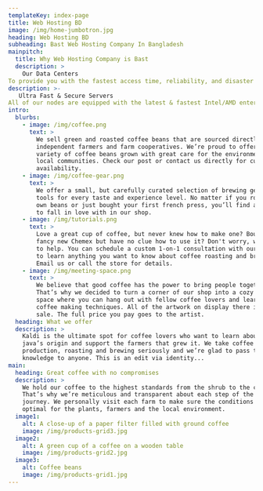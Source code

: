 ```yaml
---
templateKey: index-page
title: Web Hosting BD
image: /img/home-jumbotron.jpg
heading: Web Hosting BD
subheading: Bast Web Hosting Company In Bangladesh
mainpitch:
  title: Why Web Hosting Company is Bast 
  description: >
    Our Data Centers
To provide you with the fastest access time, reliability, and disaster recovery, we use some of the most advanced datacenters in the USA & Germany. These are equipped with- multiple backbone Internet lines, backup power diesel generators, backup tape libraries, 24/7 surveillance ensuring speed, safety, and redundancy. All of our servers are highly available, and equipped with 100% redundant components! Unlike some of our competitors we never use cheap, unreliable, or non-enterprise hard drives.
description: >-
   Ultra Fast & Secure Servers
All of our nodes are equipped with the latest & fastest Intel/AMD enterprise processors, latest technology RAM, allowing for plenty of resources for all clients hosted. Protected by CISCO, and application firewalls we offer better security, and protection for common attacks. Using a combination of proprietary software and hardware technologies along with advanced system administration techniques, we are able to offer a faster Hosting environment, thus offering you and your visitors a better overall web experience.
intro:
  blurbs:
    - image: /img/coffee.png
      text: >
        We sell green and roasted coffee beans that are sourced directly from
        independent farmers and farm cooperatives. We’re proud to offer a
        variety of coffee beans grown with great care for the environment and
        local communities. Check our post or contact us directly for current
        availability.
    - image: /img/coffee-gear.png
      text: >
        We offer a small, but carefully curated selection of brewing gear and
        tools for every taste and experience level. No matter if you roast your
        own beans or just bought your first french press, you’ll find a gadget
        to fall in love with in our shop.
    - image: /img/tutorials.png
      text: >
        Love a great cup of coffee, but never knew how to make one? Bought a
        fancy new Chemex but have no clue how to use it? Don't worry, we’re here
        to help. You can schedule a custom 1-on-1 consultation with our baristas
        to learn anything you want to know about coffee roasting and brewing.
        Email us or call the store for details.
    - image: /img/meeting-space.png
      text: >
        We believe that good coffee has the power to bring people together.
        That’s why we decided to turn a corner of our shop into a cozy meeting
        space where you can hang out with fellow coffee lovers and learn about
        coffee making techniques. All of the artwork on display there is for
        sale. The full price you pay goes to the artist.
  heading: What we offer
  description: >
    Kaldi is the ultimate spot for coffee lovers who want to learn about their
    java’s origin and support the farmers that grew it. We take coffee
    production, roasting and brewing seriously and we’re glad to pass that
    knowledge to anyone. This is an edit via identity...
main:
  heading: Great coffee with no compromises
  description: >
    We hold our coffee to the highest standards from the shrub to the cup.
    That’s why we’re meticulous and transparent about each step of the coffee’s
    journey. We personally visit each farm to make sure the conditions are
    optimal for the plants, farmers and the local environment.
  image1:
    alt: A close-up of a paper filter filled with ground coffee
    image: /img/products-grid3.jpg
  image2:
    alt: A green cup of a coffee on a wooden table
    image: /img/products-grid2.jpg
  image3:
    alt: Coffee beans
    image: /img/products-grid1.jpg
---
```


